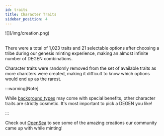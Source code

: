 ```yaml
---
id: traits
title: Character Traits
sidebar_position: 4
---
```


<div style={{ maxWidth: 650, margin: 'auto' }}>![](/img/creation.png)</div>
<br />

There were a total of 1,023 traits and 21 selectable options after choosing a tribe during our genesis minting experience, making an almost infinite number of DEGEN combinations.

Character traits were randomly removed from the set of available traits as more charcters were created, making it difficult to know which options would end up as the rarest.

:::warning[Note]

While [background types](./backgrounds) may come with special benefits, other character traits are strictly cosmetic. It's most important to pick a DEGEN you like!

:::

Check out [OpenSea](https://opensea.io/collection/niftydegen) to see some of the amazing creations our community came up with while minting!
